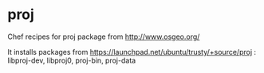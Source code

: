 proj
====

Chef recipes for proj package from http://www.osgeo.org/

It installs packages from https://launchpad.net/ubuntu/trusty/+source/proj : libproj-dev, libproj0, proj-bin, proj-data

